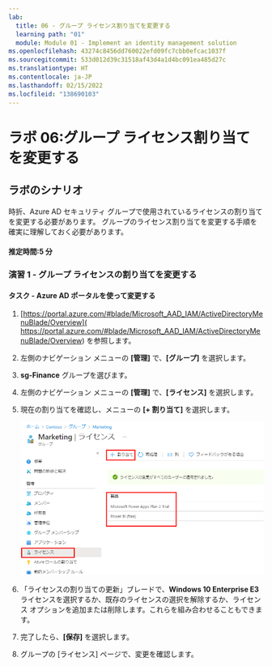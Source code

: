 ```yaml
---
lab:
  title: 06 - グループ ライセンス割り当てを変更する
  learning path: "01"
  module: Module 01 - Implement an identity management solution
ms.openlocfilehash: 43274c8456dd760022efd09fc7cbb0efcac1037f
ms.sourcegitcommit: 533d012d39c31518af43d4a1d4bc091ea485d27c
ms.translationtype: HT
ms.contentlocale: ja-JP
ms.lasthandoff: 02/15/2022
ms.locfileid: "138690103"
---
```

# <a name="lab-06-change-group-license-assignments"></a>ラボ 06:グループ ライセンス割り当てを変更する

## <a name="lab-scenario"></a>ラボのシナリオ

時折、Azure AD セキュリティ グループで使用されているライセンスの割り当てを変更する必要があります。 グループのライセンス割り当てを変更する手順を確実に理解しておく必要があります。

#### <a name="estimated-time-5-minutes"></a>推定時間:5 分

### <a name="exercise-1---change-group-license-assignments"></a>演習 1 - グループ ライセンスの割り当てを変更する

#### <a name="task---use-azure-ad-portal-to-make-changes"></a>タスク - Azure AD ポータルを使って変更する

1. [https://portal.azure.com/#blade/Microsoft_AAD_IAM/ActiveDirectoryMenuBlade/Overview]( https://portal.azure.com/#blade/Microsoft_AAD_IAM/ActiveDirectoryMenuBlade/Overview) を参照します。

2. 左側のナビゲーション メニューの **[管理]** で、**[グループ]** を選択します。

3. **sg-Finance** グループを選びます。

4. 左側のナビゲーション メニューの **[管理]** で、**[ライセンス]** を選択します。

5. 現在の割り当てを確認し、メニューの **[+ 割り当て]** を選択します。

    ![現在のライセンスと「割り当て」メニューオプションが強調表示されている、選択されたグループ ライセンス オプションを表示した画面イメージ](./media/lp1-mod2-change-group-license.png)

6. 「ライセンスの割り当ての更新」ブレードで、**Windows 10 Enterprise E3** ライセンスを選択するか、既存のライセンスの選択を解除するか、ライセンス オプションを追加または削除します。これらを組み合わせることもできます。

7. 完了したら、**[保存]** を選択します。

8. グループの [ライセンス] ページで、変更を確認します。
